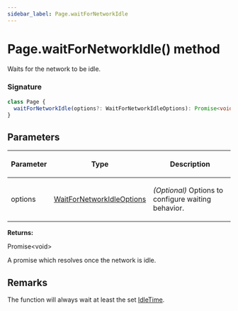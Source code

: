 ```yaml
---
sidebar_label: Page.waitForNetworkIdle
---
```


# Page.waitForNetworkIdle() method

Waits for the network to be idle.

### Signature

```typescript
class Page {
  waitForNetworkIdle(options?: WaitForNetworkIdleOptions): Promise<void>;
}
```

## Parameters

<table><thead><tr><th>

Parameter

</th><th>

Type

</th><th>

Description

</th></tr></thead>
<tbody><tr><td>

options

</td><td>

[WaitForNetworkIdleOptions](./puppeteer.waitfornetworkidleoptions.md)

</td><td>

_(Optional)_ Options to configure waiting behavior.

</td></tr>
</tbody></table>

**Returns:**

Promise&lt;void&gt;

A promise which resolves once the network is idle.

## Remarks

The function will always wait at least the set [IdleTime](./puppeteer.waitfornetworkidleoptions.md#idletime).

